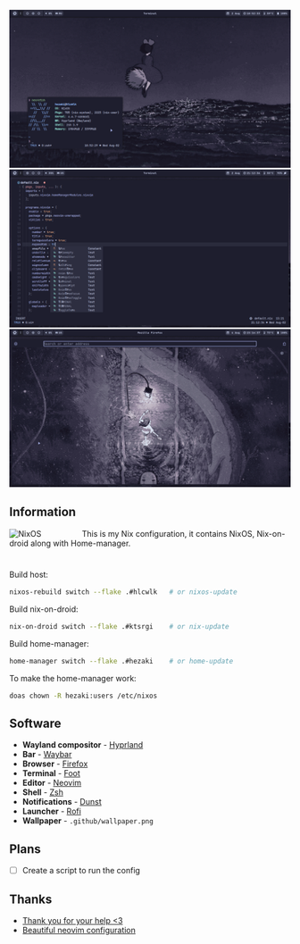 ![Screenshot](./1.png)
![Screenshot](./2.png)
![Screenshot](./3.png)

## Information 
[<img src="https://nixos.org/logo/nixos-logo-only-hires.png" width="130" align="left" alt="NixOS">](https://nixos.org)

This is my Nix configuration, it contains NixOS, Nix-on-droid along with Home-manager.

#

Build host:
```bash
nixos-rebuild switch --flake .#hlcwlk   # or nixos-update
```



Build nix-on-droid:
```bash
nix-on-droid switch --flake .#ktsrgi    # or nix-update
```

Build home-manager:
```bash 
home-manager switch --flake .#hezaki    # or home-update
```

To make the home-manager work:
```bash 
doas chown -R hezaki:users /etc/nixos  
``` 

## Software
- **Wayland compositor** - [Hyprland](https://hyprland.org/)
- **Bar** - [Waybar](https://github.com/Alexays/Waybar)
- **Browser** - [Firefox](https://www.mozilla.org/)
- **Terminal** - [Foot](https://codeberg.org/dnkl/foot)
- **Editor** - [Neovim](https://neovim.io/)
- **Shell** - [Zsh](https://www.zsh.org/)
- **Notifications** - [Dunst](https://github.com/dunst-project/dunst)
- **Launcher** - [Rofi](https://github.com/lbonn/rofi)
- **Wallpaper** - `.github/wallpaper.png`

## Plans
- [ ] Create a script to run the config

## Thanks 
- [Thank you for your help <3](https://codeberg.org/ghosty)
- [Beautiful neovim configuration](https://github.com/Manas140/Conscious/tree/main)

